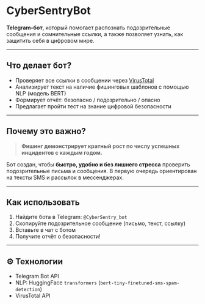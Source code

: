 # CyberSentryBot

**Telegram-бот**, который помогает распознать подозрительные сообщения и сомнительные ссылки, а также позволяет узнать, как защитить себя в цифровом мире.  

---

## Что делает бот?

- Проверяет все ссылки в сообщении через [VirusTotal](https://www.virustotal.com/)
- Анализирует текст на наличие фишинговых шаблонов с помощью NLP (модель BERT)
- Формирует отчёт: безопасно / подозрительно / опасно
- Предлагает пройти тест на знание цифровой безопасности

---

## Почему это важно?

> **Фишинг демонстрирует кратный рост по числу успешных инцидентов с каждым годом.**

Бот создан, чтобы **быстро, удобно и без лишнего стресса** проверить подозрительные письма и сообщения. В первую очередь ориентирован на тексты SMS и рассылок в мессенджерах.

---

## Как использовать

1. Найдите бота в Telegram: `@CyberSentry_bot`
2. Скопируйте подозрительное сообщение (письмо, текст, ссылку)
3. Вставьте в чат с ботом
4. Получите отчёт о безопасности!

---

## ⚙️ Технологии

-  Telegram Bot API
-  NLP: HuggingFace `transformers` (`bert-tiny-finetuned-sms-spam-detection`)
-  VirusTotal API